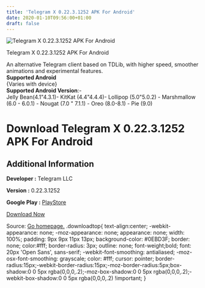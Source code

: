 ```yaml
---
title: 'Telegram X 0.22.3.1252 APK For Android'
date: 2020-01-10T09:56:00+01:00
draft: false
---
```


![Telegram X 0.22.3.1252 APK For Android](https://i1.wp.com/apkhome.net/wp-content/uploads/2020/01/Telegram-X-0.22.3.1252.png "Telegram X 0.22.3.1252 APK For Android")

  

Telegram X 0.22.3.1252 APK For Android

An alternative Telegram client based on TDLib, with higher speed, smoother animations and experimental features.  
**Supported Android**  
{Varies with device}  
**Supported Android Version**:-  
Jelly Bean(4.1"4.3.1)- KitKat (4.4"4.4.4)- Lollipop (5.0"5.0.2) - Marshmallow (6.0 - 6.0.1) - Nougat (7.0 " 7.1.1) - Oreo (8.0-8.1) - Pie (9.0)

Download Telegram X 0.22.3.1252 APK For Android
===============================================

Additional Information
----------------------

**Developer :** Telegram LLC

**Version :** 0.22.3.1252

**Google Play :** [PlayStore](https://play.google.com/store/apps/details?id=org.thunderdog.challegram)

  

[Download Now](https://store4app.co/post/telegram-x-0-22-3-1252-apk-for-android_1578646485)

  
Source: [Go homepage.](https://store4app.co/post/telegram-x-0-22-3-1252-apk-for-android_1578646485) .downloadtop{ text-align:center; -webkit-appearance: none; -moz-appearance: none; appearance: none; width: 100%; padding: 9px 9px 11px 13px; background-color: #0EBD3F; border: none; color:#fff; border-radius: 3px; outline: none; font-weight;bold; font: 20px 'Open Sans', sans-serif; -webkit-font-smoothing: antialiased; -moz-osx-font-smoothing: grayscale; color: #fff; cursor: pointer; border-radius:15px;-webkit-border-radius:15px;-moz-border-radius:5px;box-shadow:0 0 5px rgba(0,0,0,.2);-moz-box-shadow:0 0 5px rgba(0,0,0,.2);-webkit-box-shadow:0 0 5px rgba(0,0,0,.2) !important; }